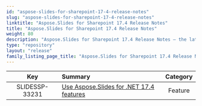 ```yaml
---
id: "aspose-slides-for-sharepoint-17-4-release-notes"
slug: "aspose-slides-for-sharepoint-17-4-release-notes"
linktitle: "Aspose.Slides for Sharepoint 17.4 Release Notes"
title: "Aspose.Slides for Sharepoint 17.4 Release Notes"
weight: 80
description: "Aspose.Slides for Sharepoint 17.4 Release Notes – the latest updates and fixes."
type: "repository"
layout: "release"
family_listing_page_title: "Aspose.Slides for Sharepoint 17.4 Release Notes"
---
```


|**Key** |**Summary** |**Category** |
| :-: | :- | :-: |
|SLIDESSP-33231|[Use Aspose.Slides for .NET 17.4 features](/slides/net/release-notes/2017/aspose-slides-for-net-17-4-release-notes/)|Feature|

